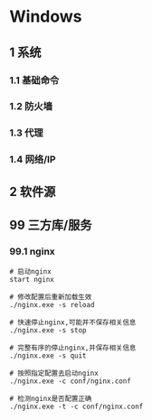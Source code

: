 # Windows

## 1 系统

### 1.1 基础命令

### 1.2 防火墙

### 1.3 代理

### 1.4 网络/IP

## 2 软件源

## 99 三方库/服务

### 99.1 nginx

```
# 启动nginx
start nginx

# 修改配置后重新加载生效
./nginx.exe -s reload

# 快速停止nginx,可能并不保存相关信息
./nginx.exe -s stop

# 完整有序的停止nginx,并保存相关信息
./nginx.exe -s quit

# 按照指定配置去启动nginx
./nginx.exe -c conf/nginx.conf

# 检测nginx是否配置正确
./nginx.exe -t -c conf/nginx.conf
```